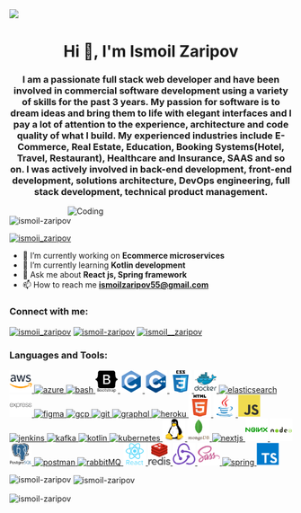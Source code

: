 <img src="https://hamcode.dev/wp-content/uploads/2022/02/sgg21.jpeg"/>
<h1 align="center">Hi 👋, I'm Ismoil Zaripov</h1>
<h3 align="center">
   I am a passionate full stack web developer and have been involved in
   commercial software development using a variety of skills for the past 3
   years. My passion for software is to dream ideas and bring them to life with
   elegant interfaces and I pay a lot of attention to the experience,
   architecture and code quality of what I build. My experienced industries
   include E-Commerce, Real Estate, Education, Booking Systems(Hotel, Travel,
   Restaurant), Healthcare and Insurance, SAAS and so on. I was actively
   involved in back-end development, front-end development, solutions
   architecture, DevOps engineering, full stack development, technical product
   management.
</h3>
<img
   align="right"
   width="400"
   src="https://camo.githubusercontent.com/fa73289736064aba480d0708da37d7aa183a8c3e2bcc2f58c54285a3bbbeecc1/68747470733a2f2f7777772e61616c7068612e6e65742f77702d636f6e74656e742f75706c6f6164732f323032302f31322f66756c6c2d737461636b2d646576656c6f706d656e742e676966"
   alt="Coding"
/>

<p align="left">
   <img
      src="https://komarev.com/ghpvc/?username=ismoil-zaripov&label=Profile%20views&color=0e75b6&style=flat"
      alt="ismoil-zaripov"
   />
</p>

<p align="left">
   <a href="https://twitter.com/ismoii_zaripov" target="blank"
      ><img
         src="https://img.shields.io/twitter/follow/ismoii_zaripov?logo=twitter&style=for-the-badge"
         alt="ismoii_zaripov"
   /></a>
</p>

- 🔭 I’m currently working on **Ecommerce microservices**
- 🌱 I’m currently learning **Kotlin development**
- 💬 Ask me about **React js, Spring framework**
- 📫 How to reach me **ismoilzaripov55@gmail.com**

<h3 align="left">Connect with me:</h3>
<p align="left">
   <a href="https://twitter.com/ismoii_zaripov" target="blank"
      ><img
         align="center"
         src="https://raw.githubusercontent.com/rahuldkjain/github-profile-readme-generator/master/src/images/icons/Social/twitter.svg"
         alt="ismoii_zaripov"
         height="30"
         width="40"
   /></a>
   <a href="https://linkedin.com/in/ismoil-zaripov" target="blank"
      ><img
         align="center"
         src="https://raw.githubusercontent.com/rahuldkjain/github-profile-readme-generator/master/src/images/icons/Social/linked-in-alt.svg"
         alt="ismoil-zaripov"
         height="30"
         width="40"
   /></a>
   <a href="https://instagram.com/ismoil__zaripov" target="blank"
      ><img
         align="center"
         src="https://raw.githubusercontent.com/rahuldkjain/github-profile-readme-generator/master/src/images/icons/Social/instagram.svg"
         alt="ismoil__zaripov"
         height="30"
         width="40"
   /></a>
</p>

<h3 align="left">Languages and Tools:</h3>
<p align="left">
   <a href="https://aws.amazon.com" target="_blank" rel="noreferrer">
      <img
         src="https://raw.githubusercontent.com/devicons/devicon/master/icons/amazonwebservices/amazonwebservices-original-wordmark.svg"
         alt="aws"
         width="40"
         height="40"
      />
   </a>
   <a
      href="https://azure.microsoft.com/en-in/"
      target="_blank"
      rel="noreferrer"
   >
      <img
         src="https://www.vectorlogo.zone/logos/microsoft_azure/microsoft_azure-icon.svg"
         alt="azure"
         width="40"
         height="40"
      />
   </a>
   <a
      href="https://www.gnu.org/software/bash/"
      target="_blank"
      rel="noreferrer"
   >
      <img
         src="https://www.vectorlogo.zone/logos/gnu_bash/gnu_bash-icon.svg"
         alt="bash"
         width="40"
         height="40"
      />
   </a>
   <a href="https://getbootstrap.com" target="_blank" rel="noreferrer">
      <img
         src="https://raw.githubusercontent.com/devicons/devicon/master/icons/bootstrap/bootstrap-plain-wordmark.svg"
         alt="bootstrap"
         width="40"
         height="40"
      />
   </a>
   <a href="https://www.cprogramming.com/" target="_blank" rel="noreferrer">
      <img
         src="https://raw.githubusercontent.com/devicons/devicon/master/icons/c/c-original.svg"
         alt="c"
         width="40"
         height="40"
      />
   </a>
   <a href="https://www.w3schools.com/cpp/" target="_blank" rel="noreferrer">
      <img
         src="https://raw.githubusercontent.com/devicons/devicon/master/icons/cplusplus/cplusplus-original.svg"
         alt="cplusplus"
         width="40"
         height="40"
      />
   </a>
   <a href="https://www.w3schools.com/css/" target="_blank" rel="noreferrer">
      <img
         src="https://raw.githubusercontent.com/devicons/devicon/master/icons/css3/css3-original-wordmark.svg"
         alt="css3"
         width="40"
         height="40"
      />
   </a>
   <a href="https://www.docker.com/" target="_blank" rel="noreferrer">
      <img
         src="https://raw.githubusercontent.com/devicons/devicon/master/icons/docker/docker-original-wordmark.svg"
         alt="docker"
         width="40"
         height="40"
      />
   </a>
   <a href="https://www.elastic.co" target="_blank" rel="noreferrer">
      <img
         src="https://www.vectorlogo.zone/logos/elastic/elastic-icon.svg"
         alt="elasticsearch"
         width="40"
         height="40"
      />
   </a>
   <a href="https://expressjs.com" target="_blank" rel="noreferrer">
      <img
         src="https://raw.githubusercontent.com/devicons/devicon/master/icons/express/express-original-wordmark.svg"
         alt="express"
         width="40"
         height="40"
      />
   </a>
   <a href="https://www.figma.com/" target="_blank" rel="noreferrer">
      <img
         src="https://www.vectorlogo.zone/logos/figma/figma-icon.svg"
         alt="figma"
         width="40"
         height="40"
      />
   </a>
   <a href="https://cloud.google.com" target="_blank" rel="noreferrer">
      <img
         src="https://www.vectorlogo.zone/logos/google_cloud/google_cloud-icon.svg"
         alt="gcp"
         width="40"
         height="40"
      />
   </a>
   <a href="https://git-scm.com/" target="_blank" rel="noreferrer">
      <img
         src="https://www.vectorlogo.zone/logos/git-scm/git-scm-icon.svg"
         alt="git"
         width="40"
         height="40"
      />
   </a>
   <a href="https://graphql.org" target="_blank" rel="noreferrer">
      <img
         src="https://www.vectorlogo.zone/logos/graphql/graphql-icon.svg"
         alt="graphql"
         width="40"
         height="40"
      />
   </a>
   <a href="https://heroku.com" target="_blank" rel="noreferrer">
      <img
         src="https://www.vectorlogo.zone/logos/heroku/heroku-icon.svg"
         alt="heroku"
         width="40"
         height="40"
      />
   </a>
   <a href="https://www.w3.org/html/" target="_blank" rel="noreferrer">
      <img
         src="https://raw.githubusercontent.com/devicons/devicon/master/icons/html5/html5-original-wordmark.svg"
         alt="html5"
         width="40"
         height="40"
      />
   </a>
   <a href="https://www.java.com" target="_blank" rel="noreferrer">
      <img
         src="https://raw.githubusercontent.com/devicons/devicon/master/icons/java/java-original.svg"
         alt="java"
         width="40"
         height="40"
      />
   </a>
   <a
      href="https://developer.mozilla.org/en-US/docs/Web/JavaScript"
      target="_blank"
      rel="noreferrer"
   >
      <img
         src="https://raw.githubusercontent.com/devicons/devicon/master/icons/javascript/javascript-original.svg"
         alt="javascript"
         width="40"
         height="40"
      />
   </a>
   <a href="https://www.jenkins.io" target="_blank" rel="noreferrer">
      <img
         src="https://www.vectorlogo.zone/logos/jenkins/jenkins-icon.svg"
         alt="jenkins"
         width="40"
         height="40"
      />
   </a>
   <a href="https://kafka.apache.org/" target="_blank" rel="noreferrer">
      <img
         src="https://www.vectorlogo.zone/logos/apache_kafka/apache_kafka-icon.svg"
         alt="kafka"
         width="40"
         height="40"
      />
   </a>
   <a href="https://kotlinlang.org" target="_blank" rel="noreferrer">
      <img
         src="https://www.vectorlogo.zone/logos/kotlinlang/kotlinlang-icon.svg"
         alt="kotlin"
         width="40"
         height="40"
      />
   </a>
   <a href="https://kubernetes.io" target="_blank" rel="noreferrer">
      <img
         src="https://www.vectorlogo.zone/logos/kubernetes/kubernetes-icon.svg"
         alt="kubernetes"
         width="40"
         height="40"
      />
   </a>
   <a href="https://www.linux.org/" target="_blank" rel="noreferrer">
      <img
         src="https://raw.githubusercontent.com/devicons/devicon/master/icons/linux/linux-original.svg"
         alt="linux"
         width="40"
         height="40"
      />
   </a>
   <a href="https://www.mongodb.com/" target="_blank" rel="noreferrer">
      <img
         src="https://raw.githubusercontent.com/devicons/devicon/master/icons/mongodb/mongodb-original-wordmark.svg"
         alt="mongodb"
         width="40"
         height="40"
      />
   </a>
   <a href="https://nextjs.org/" target="_blank" rel="noreferrer">
      <img
         src="https://cdn.worldvectorlogo.com/logos/nextjs-2.svg"
         alt="nextjs"
         width="40"
         height="40"
      />
   </a>
   <a href="https://www.nginx.com" target="_blank" rel="noreferrer">
      <img
         src="https://raw.githubusercontent.com/devicons/devicon/master/icons/nginx/nginx-original.svg"
         alt="nginx"
         width="40"
         height="40"
      />
   </a>
   <a href="https://nodejs.org" target="_blank" rel="noreferrer">
      <img
         src="https://raw.githubusercontent.com/devicons/devicon/master/icons/nodejs/nodejs-original-wordmark.svg"
         alt="nodejs"
         width="40"
         height="40"
      />
   </a>
   <a href="https://www.postgresql.org" target="_blank" rel="noreferrer">
      <img
         src="https://raw.githubusercontent.com/devicons/devicon/master/icons/postgresql/postgresql-original-wordmark.svg"
         alt="postgresql"
         width="40"
         height="40"
      />
   </a>
   <a href="https://postman.com" target="_blank" rel="noreferrer">
      <img
         src="https://www.vectorlogo.zone/logos/getpostman/getpostman-icon.svg"
         alt="postman"
         width="40"
         height="40"
      />
   </a>
   <a href="https://www.rabbitmq.com" target="_blank" rel="noreferrer">
      <img
         src="https://www.vectorlogo.zone/logos/rabbitmq/rabbitmq-icon.svg"
         alt="rabbitMQ"
         width="40"
         height="40"
      />
   </a>
   <a href="https://reactjs.org/" target="_blank" rel="noreferrer">
      <img
         src="https://raw.githubusercontent.com/devicons/devicon/master/icons/react/react-original-wordmark.svg"
         alt="react"
         width="40"
         height="40"
      />
   </a>
   <a href="https://redis.io" target="_blank" rel="noreferrer">
      <img
         src="https://raw.githubusercontent.com/devicons/devicon/master/icons/redis/redis-original-wordmark.svg"
         alt="redis"
         width="40"
         height="40"
      />
   </a>
   <a href="https://redux.js.org" target="_blank" rel="noreferrer">
      <img
         src="https://raw.githubusercontent.com/devicons/devicon/master/icons/redux/redux-original.svg"
         alt="redux"
         width="40"
         height="40"
      />
   </a>
   <a href="https://sass-lang.com" target="_blank" rel="noreferrer">
      <img
         src="https://raw.githubusercontent.com/devicons/devicon/master/icons/sass/sass-original.svg"
         alt="sass"
         width="40"
         height="40"
      />
   </a>
   <a href="https://spring.io/" target="_blank" rel="noreferrer">
      <img
         src="https://www.vectorlogo.zone/logos/springio/springio-icon.svg"
         alt="spring"
         width="40"
         height="40"
      />
   </a>
   <a href="https://www.typescriptlang.org/" target="_blank" rel="noreferrer">
      <img
         src="https://raw.githubusercontent.com/devicons/devicon/master/icons/typescript/typescript-original.svg"
         alt="typescript"
         width="40"
         height="40"
      />
   </a>
</p>

<p>
   <img
      align="left"
      src="https://github-readme-stats.vercel.app/api/top-langs?username=ismoil-zaripov&show_icons=true&locale=en&layout=compact"
      alt="ismoil-zaripov"
   />
</p>

<p>
   &nbsp;<img
      align="center"
      src="https://github-readme-stats.vercel.app/api?username=ismoil-zaripov&show_icons=true&locale=en"
      alt="ismoil-zaripov"
   />
</p>

<p>
   <img
      align="center"
      src="https://github-readme-streak-stats.herokuapp.com/?user=ismoil-zaripov&"
      alt="ismoil-zaripov"
   />
</p>
